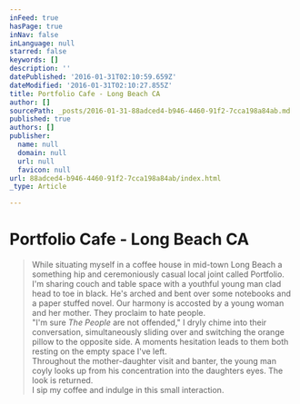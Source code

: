 ```yaml
---
inFeed: true
hasPage: true
inNav: false
inLanguage: null
starred: false
keywords: []
description: ''
datePublished: '2016-01-31T02:10:59.659Z'
dateModified: '2016-01-31T02:10:27.855Z'
title: Portfolio Cafe - Long Beach CA
author: []
sourcePath: _posts/2016-01-31-88adced4-b946-4460-91f2-7cca198a84ab.md
published: true
authors: []
publisher:
  name: null
  domain: null
  url: null
  favicon: null
url: 88adced4-b946-4460-91f2-7cca198a84ab/index.html
_type: Article

---
```

# Portfolio Cafe - Long Beach CA

> While situating myself in a coffee house in mid-town Long Beach a something hip and ceremoniously casual local joint called Portfolio.  I'm sharing couch and table space with a youthful young man clad head to toe in black.  He's arched and bent over some notebooks and a paper stuffed novel.  Our harmony is accosted by a young woman and her mother.  They proclaim to hate people.  
> "I'm sure _The People_ are not offended," I dryly chime into their conversation, simultaneously sliding over and switching the orange pillow to the opposite side.  A moments hesitation leads to them both resting on the empty space I've left.    
> Throughout the mother-daughter visit and banter, the young man coyly looks up from his concentration into the daughters eyes.  The look is returned.  
> I sip my coffee and indulge in this small interaction.